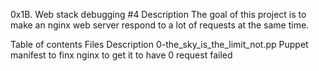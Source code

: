 0x1B. Web stack debugging #4
Description
The goal of this project is to make an nginx web server respond to a lot of requests at the same time.

Table of contents
Files	Description
0-the_sky_is_the_limit_not.pp	Puppet manifest to finx nginx to get it to have 0 request failed
